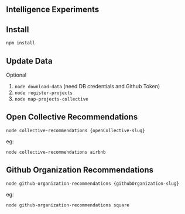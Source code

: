 Intelligence Experiments
------------------------

## Install

`npm install`

## Update Data

Optional

1. `node download-data` (need DB credentials and Github Token)
2. `node register-projects`
3. `node map-projects-collective`

## Open Collective Recommendations

`node collective-recommendations {openCollective-slug}`

eg:

`node collective-recommendations airbnb`

## Github Organization Recommendations

`node github-organization-recommendations {githubOrganization-slug}`

eg:

`node github-organization-recommendations square`
